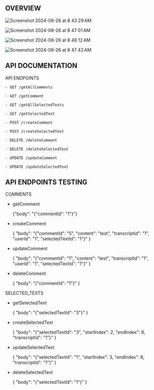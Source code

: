 ## OVERVIEW

![Screenshot 2024-08-26 at 8 43 29 AM](https://github.com/user-attachments/assets/a9364b7b-56e0-470c-b72b-d4f19f04c213)

![Screenshot 2024-08-26 at 8 47 01 AM](https://github.com/user-attachments/assets/c8e27bfd-a634-48cd-9502-8b500c86e2bf)

![Screenshot 2024-08-26 at 8 48 12 AM](https://github.com/user-attachments/assets/4975237c-346e-47c4-9ad7-cb35086686be)

![Screenshot 2024-08-26 at 8 47 42 AM](https://github.com/user-attachments/assets/fe323fca-e63a-4fb8-98fd-5b5c94c7de02)

## API DOCUMENTATION

API ENDPOINTS

    - GET /getAllComments
        
    - GET /getComment
        
    - GET /getAllSelectedTexts

    - GET /getSelectedText

    - POST /createComment

    - POST /createSelectedText

    - DELETE /deleteComment

    - DELETE /deleteSelectedText

    - UPDATE /updateComment
  
    - UPDATE /updateSelectedText

  
## API ENDPOINTS TESTING

COMMENTS

- getComment

    {"body": "{\"commentId\": \"1\"}"}

- createComment 

    {
  "body": "{\"commentId\": \"5\", \"content\": \"test\", \"transcriptId\": \"1\", \"userId\": \"1\", \"selectedTextId\": \"1\"}"
}

- updateComment

    {
  "body": "{\"commentId\": \"1\", \"content\": \"test\", \"transcriptId\": \"1\", \"userId\": \"1\", \"selectedTextId\": \"1\"}"
}

- deleteComment

    {
  "body": "{\"commentId\": \"1\"}"
}


SELECTED_TEXTS

- getSelectedText

    {
  "body": "{\"selectedTextId\": \"3\"}"
}

- createSelectedText

    {
  "body": "{\"selectedTextId\": \"3\", \"startIndex\": 2, \"endIndex\": 6, \"transcriptId\": \"1\"}"
}


- updateSelectedText

    {
  "body": "{\"selectedTextId\": \"1\", \"startIndex\": 3, \"endIndex\": 8, \"transcriptId\": \"1\"}"
}

- deleteSelectedText

    {
  "body": "{\"selectedTextId\": \"1\"}"
}




